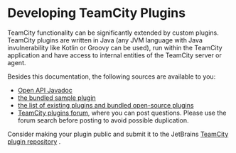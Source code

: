 Developing TeamCity Plugins
=========================


TeamCity functionality can be significantly extended by custom plugins. 
TeamCity plugins are written in Java 
(any JVM language with Java invulnerability like Kotlin or Groovy can be used), 
run within the TeamCity application and have access to internal entities 
of the TeamCity server or agent.

Besides this documentation, the following sources are available to you:

- [Open API Javadoc](http://javadoc.jetbrains.net/teamcity/openapi/current/)
- [the bundled sample plugin](https://confluence.jetbrains.com/display/TCD18/Bundled+Development+Package#BundledDevelopmentPackage-SamplePlugin)
- [the list of existing plugins and bundled open-source plugins](https://confluence.jetbrains.com/display/TW/Open-source+Bundled+Plugins)
- [TeamCity plugins forum](https://teamcity-support.jetbrains.com/hc/en-us/community/topics/200366719-TeamCity-Plugin-Development), 
where you can post questions. Please use the forum search before posting to avoid possible duplication.

Consider making your plugin public and submit it to the JetBrains [TeamCity plugin repository](https://plugins.jetbrains.com/teamcity) .
